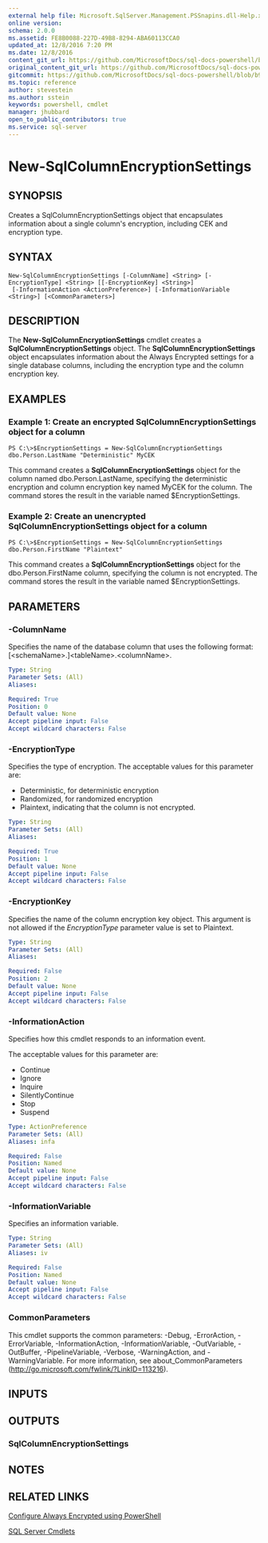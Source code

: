 ```yaml
---
external help file: Microsoft.SqlServer.Management.PSSnapins.dll-Help.xml
online version: 
schema: 2.0.0
ms.assetid: FE8B0088-227D-49B8-8294-ABA60113CCA0
updated_at: 12/8/2016 7:20 PM
ms.date: 12/8/2016
content_git_url: https://github.com/MicrosoftDocs/sql-docs-powershell/blob/master/sqlserver-cmdlets/sqlserver/vlatest/New-SqlColumnEncryptionSettings.md
original_content_git_url: https://github.com/MicrosoftDocs/sql-docs-powershell/blob/master/sqlserver-cmdlets/sqlserver/vlatest/New-SqlColumnEncryptionSettings.md
gitcommit: https://github.com/MicrosoftDocs/sql-docs-powershell/blob/b925b18b49186ab91cfeb5201e061d569d0eeae2/sqlserver-cmdlets/sqlserver/vlatest/New-SqlColumnEncryptionSettings.md
ms.topic: reference
author: stevestein
ms.author: sstein
keywords: powershell, cmdlet
manager: jhubbard
open_to_public_contributors: true
ms.service: sql-server
---
```


# New-SqlColumnEncryptionSettings

## SYNOPSIS
Creates a SqlColumnEncryptionSettings object that encapsulates information about a single column's encryption, including CEK and encryption type.

## SYNTAX

```
New-SqlColumnEncryptionSettings [-ColumnName] <String> [-EncryptionType] <String> [[-EncryptionKey] <String>]
 [-InformationAction <ActionPreference>] [-InformationVariable <String>] [<CommonParameters>]
```

## DESCRIPTION
The **New-SqlColumnEncryptionSettings** cmdlet creates a **SqlColumnEncryptionSettings** object.
The **SqlColumnEncryptionSettings** object encapsulates information about the Always Encrypted settings for a single database columns, including the encryption type and the column encryption key.

## EXAMPLES

### Example 1: Create an encrypted SqlColumnEncryptionSettings object for a column
```
PS C:\>$EncryptionSettings = New-SqlColumnEncryptionSettings dbo.Person.LastName "Deterministic" MyCEK
```

This command creates a **SqlColumnEncryptionSettings** object for the column named dbo.Person.LastName, specifying the deterministic encryption and column encryption key named MyCEK for the column.
The command stores the result in the variable named $EncryptionSettings.

### Example 2: Create an unencrypted SqlColumnEncryptionSettings object for a column
```
PS C:\>$EncryptionSettings = New-SqlColumnEncryptionSettings dbo.Person.FirstName "Plaintext"
```

This command creates a **SqlColumnEncryptionSettings** object for the dbo.Person.FirstName column, specifying the column is not encrypted.
The command stores the result in the variable named $EncryptionSettings.

## PARAMETERS

### -ColumnName
Specifies the name of the database column that uses the following format: \[\<schemaName\>.\]\<tableName\>.\<columnName\>.

```yaml
Type: String
Parameter Sets: (All)
Aliases: 

Required: True
Position: 0
Default value: None
Accept pipeline input: False
Accept wildcard characters: False
```

### -EncryptionType
Specifies the type of encryption.
The acceptable values for this parameter are:

- Deterministic, for deterministic encryption
- Randomized, for randomized encryption
-  Plaintext, indicating that the column is not encrypted.

```yaml
Type: String
Parameter Sets: (All)
Aliases: 

Required: True
Position: 1
Default value: None
Accept pipeline input: False
Accept wildcard characters: False
```

### -EncryptionKey
Specifies the name of the column encryption key object.
This argument is not allowed if the *EncryptionType* parameter value is set to Plaintext.

```yaml
Type: String
Parameter Sets: (All)
Aliases: 

Required: False
Position: 2
Default value: None
Accept pipeline input: False
Accept wildcard characters: False
```

### -InformationAction
Specifies how this cmdlet responds to an information event.

The acceptable values for this parameter are:

- Continue
- Ignore
- Inquire
- SilentlyContinue
- Stop
- Suspend

```yaml
Type: ActionPreference
Parameter Sets: (All)
Aliases: infa

Required: False
Position: Named
Default value: None
Accept pipeline input: False
Accept wildcard characters: False
```

### -InformationVariable
Specifies an information variable.

```yaml
Type: String
Parameter Sets: (All)
Aliases: iv

Required: False
Position: Named
Default value: None
Accept pipeline input: False
Accept wildcard characters: False
```

### CommonParameters
This cmdlet supports the common parameters: -Debug, -ErrorAction, -ErrorVariable, -InformationAction, -InformationVariable, -OutVariable, -OutBuffer, -PipelineVariable, -Verbose, -WarningAction, and -WarningVariable. For more information, see about_CommonParameters (http://go.microsoft.com/fwlink/?LinkID=113216).

## INPUTS

## OUTPUTS

### SqlColumnEncryptionSettings

## NOTES

## RELATED LINKS

[Configure Always Encrypted using PowerShell](https://msdn.microsoft.com/library/mt755926.aspx)

[SQL Server Cmdlets](xref:sqlserver/vlatest/SqlServer.md)


